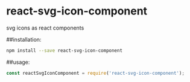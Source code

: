 # react-svg-icon-component
svg icons as react components

##installation:
```sh
npm install --save react-svg-icon-component
```

##usage:
```js
const reactSvgIconComponent = require('react-svg-icon-component');
```
